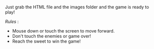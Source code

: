 Just grab the HTML file and the images folder and the game is ready to play!

_Rules_ : 
* Mouse down or touch the screen to move forward.
* Don't touch the enemies or game over!
* Reach the sweet to win the game!

